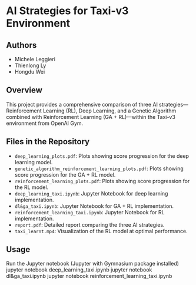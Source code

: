 # AI Strategies for Taxi-v3 Environment

## Authors
- Michele Leggieri
- Thienlong Ly
- Hongdu Wei

## Overview
This project provides a comprehensive comparison of three AI strategies—Reinforcement Learning (RL), Deep Learning, and a Genetic Algorithm combined with Reinforcement Learning (GA + RL)—within the Taxi-v3 environment from OpenAI Gym.

## Files in the Repository
- `deep_learning_plots.pdf`: Plots showing score progression for the deep learning model.
- `genetic_algorithm_reinforcement_learning_plots.pdf`: Plots showing score progression for the GA + RL model.
- `reinforcement_learning_plots.pdf`: Plots showing score progression for the RL model.
- `deep_learning_taxi.ipynb`: Jupyter Notebook for deep learning implementation.
- `dl&ga_taxi.ipynb`: Jupyter Notebook for GA + RL implementation.
- `reinforcement_learning_taxi.ipynb`: Jupyter Notebook for RL implementation.
- `report.pdf`: Detailed report comparing the three AI strategies.
- `taxi_learnt.mp4`: Visualization of the RL model at optimal performance.

## Usage
Run the Jupyter notebook (Jupyter with Gymnasium package installed)
    jupyter notebook deep_learning_taxi.ipynb
    jupyter notebook dl&ga_taxi.ipynb
    jupyter notebook reinforcement_learning_taxi.ipynb
